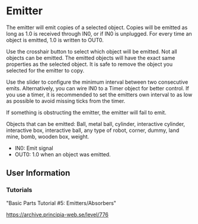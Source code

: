 # Emitter
The emitter will emit copies of a selected object. Copies will be emitted as long as 1.0 is received through IN0, or if IN0 is unplugged. For every time an object is emitted, 1.0 is written to OUT0.

Use the crosshair button to select which object will be emitted. Not all objects can be emitted. The emitted objects will have the exact same properties as the selected object. It is safe to remove the object you selected for the emitter to copy.

Use the slider to configure the minimum interval between two consecutive emits. Alternatively, you can wire IN0 to a Timer object for better control. If you use a timer, it is recommended to set the emitters own interval to as low as possible to avoid missing ticks from the timer.

If something is obstructing the emitter, the emitter will fail to emit.

Objects that can be emitted: Ball, metal ball, cylinder, interactive cylinder, interactive box, interactive ball, any type of robot, corner, dummy, land mine, bomb, wooden box, weight.

- IN0: Emit signal
- OUT0: 1.0 when an object was emitted.

## User Information

### Tutorials
"Basic Parts Tutorial #5: Emitters/Absorbers"

https://archive.principia-web.se/level/776